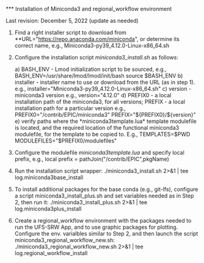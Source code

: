 *** Installation of Miniconda3 and regional_workflow environment

Last revision: December 5, 2022  (update as needed)

1. Find a right installer script to download from **URL="https://repo.anaconda.com/miniconda", or determine its correct name, e.g., Miniconda3-py39_4.12.0-Linux-x86_64.sh

2. Configure the installation script *miniconda3_install.sh* as follows:

   a) BASH_ENV  - Lmod initialization script to be sourced, e.g.,
                BASH_ENV=/usr/share/lmod/lmod/init/bash 
                source $BASH_ENV
   b) installer - installer name to use or download from the URL (as in step 1).
          e.g., installer="Miniconda3-py39_4.12.0-Linux-x86_64.sh"
   c) version   - miniconda3 version
          e.g., version="4.12.0"
   d) PREFIX0  - a local installation path of the miniconda3, for all versions;
      PREFIX   - a local installation path for a particular version 
          e.g., PREFIX0="/contrib/EPIC/miniconda3"
                PREFIX="${PREFIX0}/${version}"
   e) verify paths where the *miniconda3template.lua* template modulefile is located, and the required location of the functional miniconda3 modulefile, for the template to be copied to. E.g.,
          TEMPLATES=$PWD
          MODULEFILES="$PREFIX0/modulefiles"

3. Configure the modulefile *miniconda3template.lua* and specify local prefix, e.g.,
       local prefix = pathJoin("/contrib/EPIC",pkgName)

4. Run the installation script wrapper: 
   ./miniconda3_install.sh 2>&1 | tee log.miniconda3base_install 
   
5. To install additional packages for the base conda (e.g., git-lfs), configure a script 
   miniconda3_install_plus.sh and set variables needed as in Step 2, then run it:
   ./miniconda3_install_plus.sh 2>&1 | tee log.miniconda3plus_install
   
6. Create a regional_workflow environment with the packages needed to run the UFS-SRW App, 
   and to use graphic packages for plotting. Configure the env. varialbles similar to Step 2,
   and then launch the script miniconda3_regional_workflow_new.sh:
   ./miniconda3_regional_workflow_new.sh 2>&1 | tee log.regional_workflow_install
